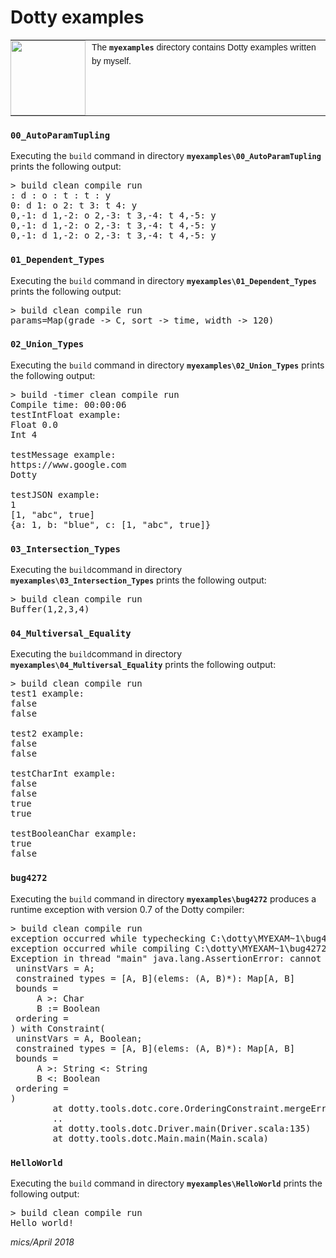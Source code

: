 # Dotty examples

<table style="font-family:Helvetica,Arial;font-size:14px;line-height:1.6;">
  <tr>
  <td style="border:0;padding:0 10px 0 0;min-width:120px;"><a href="http://dotty.epfl.ch/"><img src="https://www.cakesolutions.net/hubfs/dotty.png" style="width:120px;"/></a></td>
  <td style="border:0;padding:0;vertical-align:text-top;">The <strong><code>myexamples</code></strong> directory contains Dotty examples written by myself.</td>
  </tr>
</table>

### `00_AutoParamTupling`

Executing the `build` command in directory **`myexamples\00_AutoParamTupling`** 
prints the following output:

<pre>
> build clean compile run
: d : o : t : t : y
0: d 1: o 2: t 3: t 4: y
0,-1: d 1,-2: o 2,-3: t 3,-4: t 4,-5: y
0,-1: d 1,-2: o 2,-3: t 3,-4: t 4,-5: y
0,-1: d 1,-2: o 2,-3: t 3,-4: t 4,-5: y
</pre>

### `01_Dependent_Types`

Executing the `build` command in directory **`myexamples\01_Dependent_Types`** prints the following output:
<pre>
> build clean compile run
params=Map(grade -> C, sort -> time, width -> 120)
</pre>

### `02_Union_Types`

Executing the `build` command in directory **`myexamples\02_Union_Types`** prints the following output:

<pre>
> build -timer clean compile run
Compile time: 00:00:06
testIntFloat example:
Float 0.0
Int 4

testMessage example:
https://www.google.com
Dotty

testJSON example:
1
[1, "abc", true]
{a: 1, b: "blue", c: [1, "abc", true]}
</pre>

### `03_Intersection_Types`

Executing the `build`command in directory **`myexamples\03_Intersection_Types`** prints the following output:

<pre>
> build clean compile run
Buffer(1,2,3,4)
</pre>

### `04_Multiversal_Equality`

Executing the `build`command in directory **`myexamples\04_Multiversal_Equality`** prints the following output:

<pre>
> build clean compile run
test1 example:
false
false

test2 example:
false                             
false                             
                                  
testCharInt example:              
false
false
true                              
true                              
                                  
testBooleanChar example:          
true                              
false                             
</pre>

### `bug4272`

Executing the `build` command in directory **`myexamples\bug4272`** produces a runtime exception with version 0.7 of the Dotty compiler:

<pre>
> build clean compile run
exception occurred while typechecking C:\dotty\MYEXAM~1\bug4272\src\main\scala\Main.scala
exception occurred while compiling C:\dotty\MYEXAM~1\bug4272\src\main\scala\Main.scala
Exception in thread "main" java.lang.AssertionError: cannot merge Constraint(
 uninstVars = A;
 constrained types = [A, B](elems: (A, B)*): Map[A, B]
 bounds =
     A >: Char
     B := Boolean
 ordering =
) with Constraint(
 uninstVars = A, Boolean;
 constrained types = [A, B](elems: (A, B)*): Map[A, B]
 bounds =
     A >: String <: String
     B <: Boolean
 ordering =
)
        at dotty.tools.dotc.core.OrderingConstraint.mergeError$1(OrderingConstraint.scala:538)
        ..
        at dotty.tools.dotc.Driver.main(Driver.scala:135)
        at dotty.tools.dotc.Main.main(Main.scala)
</pre>

### `HelloWorld`

Executing the `build` command in directory **`myexamples\HelloWorld`** prints the following output:

<pre>
> build clean compile run
Hello world!
</pre>

*mics/April 2018*






